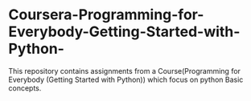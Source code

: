 # Coursera-Programming-for-Everybody-Getting-Started-with-Python-
This repository contains assignments from a Course(Programming for Everybody (Getting Started with Python)) which focus on python Basic concepts.

